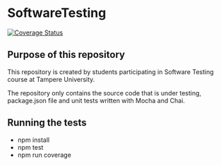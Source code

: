 # SoftwareTesting

[![Coverage Status](https://coveralls.io/repos/github/ashi006/SoftwareTesting/badge.svg?branch=main)](https://coveralls.io/github/ashi006/SoftwareTesting?branch=main)

## Purpose of this repository
This repository is created by students participating in Software Testing course at Tampere University.

The repository only contains the source code that is under testing, package.json file and unit tests written with Mocha and Chai.

## Running the tests
- npm install
- npm test
- npm run coverage
